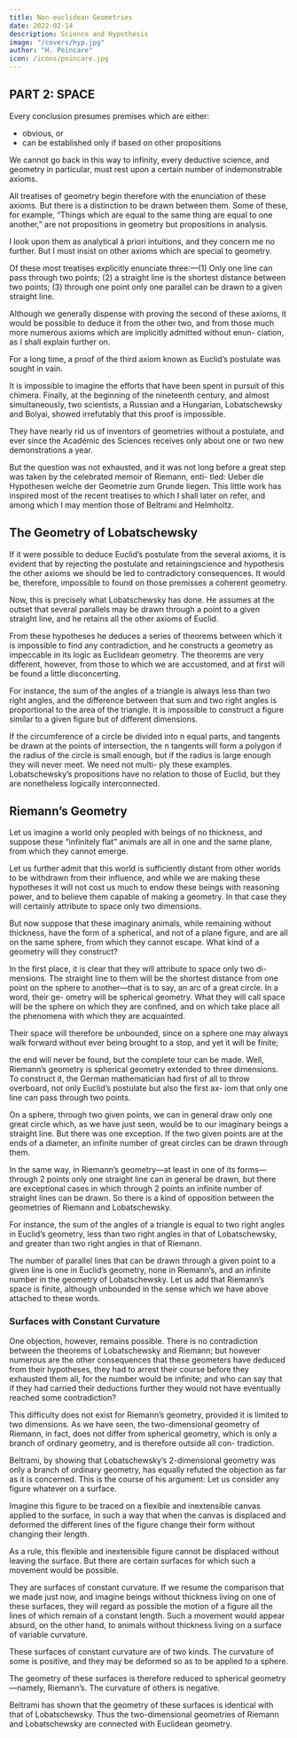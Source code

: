 ```yaml
---
title: Non-euclidean Geometries
date: 2022-02-14
description: Science and Hypothesis
image: "/covers/hyp.jpg"
author: "H. Poincare"
icon: /icons/poincare.jpg
---
```




## PART 2: SPACE

Every conclusion presumes premises which are either:
- obvious, or 
- can be established only if based on other propositions

We cannot go back in this way to infinity, every deductive science, and geometry in particular, must rest upon a certain number of indemonstrable axioms. 

All treatises of geometry begin therefore with the enunciation of these axioms. But there is a distinction to be drawn between them. Some of these, for example, “Things which are
equal to the same thing are equal to one another,” are not propositions in geometry but propositions in analysis. 

I look upon them as analytical à priori intuitions, and they concern me no further. But I must insist on other axioms which are special to geometry. 

Of these most treatises explicitly enunciate three:—(1) Only one line can pass through two points; (2) a straight line is the shortest distance between two points; (3) through one
point only one parallel can be drawn to a given straight line. 

Although we generally dispense with proving the second of these axioms, it would be possible to deduce it
from the other two, and from those much more numerous axioms which are implicitly admitted without enun-
ciation, as I shall explain further on. 

For a long time, a proof of the third axiom known as Euclid’s postulate was sought in vain. 

It is impossible to imagine the efforts that have been spent in pursuit of this chimera. Finally,
at the beginning of the nineteenth century, and almost
simultaneously, two scientists, a Russian and a Hungarian, Lobatschewsky and Bolyai, showed irrefutably that this proof is impossible. 

They have nearly rid us of inventors of geometries without a postulate, and ever since
the Académic des Sciences receives only about one or
two new demonstrations a year. 

But the question was not exhausted, and it was not long before a great step
was taken by the celebrated memoir of Riemann, enti-
tled: Ueber die Hypothesen welche der Geometrie zum
Grunde liegen. This little work has inspired most of the
recent treatises to which I shall later on refer, and among
which I may mention those of Beltrami and Helmholtz.


## The Geometry of Lobatschewsky

If it were possible to deduce Euclid’s postulate from the several axioms, it is evident that by rejecting the postulate and retainingscience and hypothesis the other axioms we should be led to contradictory consequences. It would be, therefore, impossible to found on those premisses a coherent geometry. 

Now, this is precisely what Lobatschewsky has done. He assumes at the outset that several parallels may be drawn through a point to a given straight line, and he retains all the other axioms of Euclid. 

From these hypotheses he deduces a series of theorems between which it is impossible to find
any contradiction, and he constructs a geometry as impeccable in its logic as Euclidean geometry. The theorems are very different, however, from those to which we are accustomed, and at first will be found a little disconcerting. 

For instance, the sum of the angles of a triangle is always less than two right angles, and the difference between that sum and two right angles is proportional to the area of the triangle. It is impossible to construct a figure similar to a given figure but of different dimensions. 

If the circumference of a circle be divided into
n equal parts, and tangents be drawn at the points of
intersection, the n tangents will form a polygon if the
radius of the circle is small enough, but if the radius is
large enough they will never meet. We need not multi-
ply these examples. Lobatschewsky’s propositions have
no relation to those of Euclid, but they are nonetheless logically interconnected.


## Riemann’s Geometry

Let us imagine a world only peopled with beings of no thickness, and suppose these “infinitely flat” animals are all in one and the same plane, from which they cannot emerge. 

Let us further admit that this world is sufficiently distant from other worlds to be withdrawn from their influence, and while we are making these hypotheses it will not cost us much to endow these beings with reasoning power, and to believe them capable of making a geometry. In
that case they will certainly attribute to space only two
dimensions. 

But now suppose that these imaginary animals, while remaining without thickness, have the form
of a spherical, and not of a plane figure, and are all on
the same sphere, from which they cannot escape. What
kind of a geometry will they construct? 

In the first place, it is clear that they will attribute to space only two di-
mensions. The straight line to them will be the shortest
distance from one point on the sphere to another—that
is to say, an arc of a great circle. In a word, their ge-
ometry will be spherical geometry. What they will call
space will be the sphere on which they are confined, and
on which take place all the phenomena with which they
are acquainted. 

Their space will therefore be unbounded, since on a sphere one may always walk forward without ever being brought to a stop, and yet it will be finite;

the end will never be found, but the complete tour can be made. Well, Riemann’s geometry is spherical geometry extended to three dimensions. To construct it, the German mathematician had first of all to throw overboard, not only Euclid’s postulate but also the first ax-
iom that only one line can pass through two points. 

On a sphere, through two given points, we can in general draw only one great circle which, as we have just seen,
would be to our imaginary beings a straight line. But there was one exception. If the two given points are at
the ends of a diameter, an infinite number of great circles
can be drawn through them. 

In the same way, in Riemann’s geometry—at least in one of its forms—through 2 points only one straight line can in general be drawn,
but there are exceptional cases in which through 2 points an infinite number of straight lines can be drawn.
So there is a kind of opposition between the geometries of Riemann and Lobatschewsky. 

For instance, the sum of the angles of a triangle is equal to two right angles
in Euclid’s geometry, less than two right angles in that
of Lobatschewsky, and greater than two right angles in that of Riemann. 

The number of parallel lines that can be drawn through a given point to a given line is one
in Euclid’s geometry, none in Riemann’s, and an infinite
number in the geometry of Lobatschewsky. Let us add
that Riemann’s space is finite, although unbounded in
the sense which we have above attached to these words.

### Surfaces with Constant Curvature

One objection, however, remains possible. There is no contradiction between the theorems of Lobatschewsky and Riemann; but
however numerous are the other consequences that these geometers have deduced from their hypotheses, they had
to arrest their course before they exhausted them all, for the number would be infinite; and who can say that if
they had carried their deductions further they would not have eventually reached some contradiction? 

This difficulty does not exist for Riemann’s geometry, provided
it is limited to two dimensions. As we have seen, the two-dimensional geometry of Riemann, in fact, does not
differ from spherical geometry, which is only a branch
of ordinary geometry, and is therefore outside all con-
tradiction. 

Beltrami, by showing that Lobatschewsky’s 2-dimensional geometry was only a branch of ordinary
geometry, has equally refuted the objection as far as it
is concerned. This is the course of his argument: Let us
consider any figure whatever on a surface. 

Imagine this figure to be traced on a flexible and inextensible canvas applied to the surface, in such a way that when the canvas is displaced and deformed the different lines of the figure
change their form without changing their length. 

As a rule, this flexible and inextensible figure cannot be displaced without leaving the surface. But there are certain surfaces for which such a movement would be possible.

They are surfaces of constant curvature. If we resume the comparison that we made just now, and imagine beings without thickness living on one of these surfaces, they will regard as possible the motion of a figure all the lines of which remain of a constant length. Such a
movement would appear absurd, on the other hand, to animals without thickness living on a surface of variable curvature. 

These surfaces of constant curvature are of two kinds. The curvature of some is positive, and they
may be deformed so as to be applied to a sphere. 

The geometry of these surfaces is therefore reduced to spherical geometry—namely, Riemann’s. The curvature of others is negative. 

Beltrami has shown that the geometry of these surfaces is identical with that of Lobatschewsky.
Thus the two-dimensional geometries of Riemann and
Lobatschewsky are connected with Euclidean geometry.

